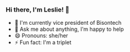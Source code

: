 ### Hi there, I'm Leslie! 👋

- 🔭 I'm currently vice president of Bisontech 
- 💬 Ask me about anything, I'm happy to help 
- 😄 Pronouns: she/her
- ⚡ Fun fact: I'm a triplet
